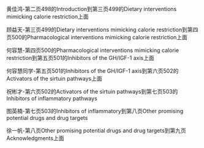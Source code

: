 黄佳鸿-第二页498的Introduction到第三页499的Dietary interventions mimicking calorie restriction上面  

顾益天-第三页499的Dietary interventions mimicking calorie restriction到第四页500的Pharmacological interventions mimicking calorie restriction上面  

何容慧-第四页500的Pharmacological interventions mimicking calorie restriction到第五页501的Inhibitors of the GH/IGF-1 axis上面  

何容慧同学-第五页501的Inhibitors of the GH/IGF-1 axis到第六页502的Activators of the sirtuin pathways上面  

祝彬才-第六页502的Activators of the sirtuin pathways到第七页503的Inhibitors of inflammatory pathways  

图英楠-第七页503的Inhibitors of inflammatory到第八页Other promising potential drugs and drug targets  

徐一帆-第八页Other promising potential drugs and drug targets到第九页Acknowledgments上面  
